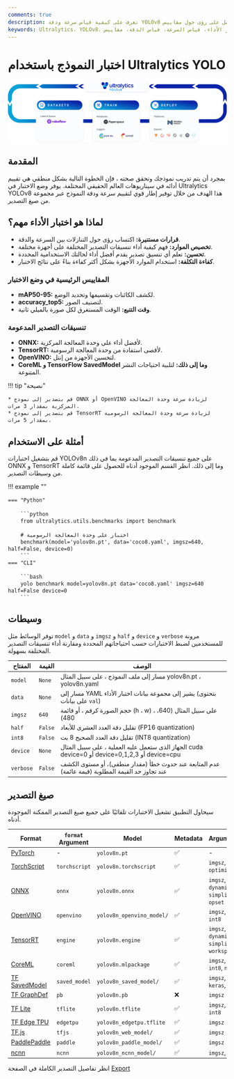```yaml
---
comments: true
description: تعرف على كيفية قياس سرعة ودقة YOLOv8 عبر تنسيقات التصدير المختلفة. احصل على رؤى حول مقاييس mAP50-95 وaccuracy_top5 والمزيد.
keywords: Ultralytics، YOLOv8، اختبار الأداء، قياس السرعة، قياس الدقة، مقاييس mAP50-95 وaccuracy_top5، ONNX، OpenVINO، TensorRT، تنسيقات تصدير YOLO
---
```


# اختبار النموذج باستخدام Ultralytics YOLO

<img width="1024" src="https://github.com/ultralytics/assets/raw/main/yolov8/banner-integrations.png" alt="Ultralytics YOLO ecosystem and integrations">

## المقدمة

بمجرد أن يتم تدريب نموذجك وتحقق صحته ، فإن الخطوة التالية بشكل منطقي هي تقييم أدائه في سيناريوهات العالم الحقيقي المختلفة. يوفر وضع الاختبار في Ultralytics YOLOv8 هذا الهدف من خلال توفير إطار قوي لتقييم سرعة ودقة النموذج عبر مجموعة من صيغ التصدير.

## لماذا هو اختبار الأداء مهم؟

- **قرارات مستنيرة:** اكتساب رؤى حول التنازلات بين السرعة والدقة.
- **تخصيص الموارد:** فهم كيفية أداء تنسيقات التصدير المختلفة على أجهزة مختلفة.
- **تحسين:** تعلم أي تنسيق تصدير يقدم أفضل أداء لحالتك الاستخدامية المحددة.
- **كفاءة التكلفة:** استخدام الموارد الأجهزة بشكل أكثر كفاءة بناءً على نتائج الاختبار.

### المقاييس الرئيسية في وضع الاختبار

- **mAP50-95:** لكشف الكائنات وتقسيمها وتحديد الوضع.
- **accuracy_top5:** لتصنيف الصور.
- **وقت التتبع:** الوقت المستغرق لكل صورة بالميلي ثانية.

### تنسيقات التصدير المدعومة

- **ONNX:** لأفضل أداء على وحدة المعالجة المركزية.
- **TensorRT:** لأقصى استفادة من وحدة المعالجة الرسومية.
- **OpenVINO:** لتحسين الأجهزة من إنتل.
- **CoreML و TensorFlow SavedModel وما إلى ذلك:** لتلبية احتياجات النشر المتنوعة.

!!! tip "نصيحة"

    * قم بتصدير إلى نموذج ONNX أو OpenVINO لزيادة سرعة وحدة المعالجة المركزية بمقدار 3 مرات.
    * قم بتصدير إلى نموذج TensorRT لزيادة سرعة وحدة المعالجة الرسومية بمقدار 5 مرات.

## أمثلة على الاستخدام

قم بتشغيل اختبارات YOLOv8n على جميع تنسيقات التصدير المدعومة بما في ذلك ONNX و TensorRT وما إلى ذلك. انظر القسم الموجود أدناه للحصول على قائمة كاملة من وسيطات التصدير.

!!! example ""

    === "Python"

        ```python
        from ultralytics.utils.benchmarks import benchmark

        # اختبار على وحدة المعالجة الرسومية
        benchmark(model='yolov8n.pt', data='coco8.yaml', imgsz=640, half=False, device=0)
        ```
    === "CLI"

        ```bash
        yolo benchmark model=yolov8n.pt data='coco8.yaml' imgsz=640 half=False device=0
        ```

## وسيطات

توفر الوسائط مثل `model` و `data` و `imgsz` و `half` و `device` و `verbose` مرونة للمستخدمين لضبط الاختبارات حسب احتياجاتهم المحددة ومقارنة أداء تنسيقات التصدير المختلفة بسهولة.

| المفتاح   | القيمة  | الوصف                                                                                             |
|-----------|---------|---------------------------------------------------------------------------------------------------|
| `model`   | `None`  | مسار إلى ملف النموذج ، على سبيل المثال yolov8n.pt ، yolov8n.yaml                                  |
| `data`    | `None`  | مسار إلى YAML يشير إلى مجموعة بيانات اختبار الأداء (بتحتوى على بيانات `val`)                      |
| `imgsz`   | `640`   | حجم الصورة كرقم ، أو قائمة (h ، w) ، على سبيل المثال (640، 480)                                   |
| `half`    | `False` | تقليل دقة العدد العشرى للأبعاد (FP16 quantization)                                                |
| `int8`    | `False` | تقليل دقة العدد الصحيح 8 بت (INT8 quantization)                                                   |
| `device`  | `None`  | الجهاز الذى ستعمل عليه العملية ، على سبيل المثال cuda device=0 أو device=0,1,2,3 أو device=cpu    |
| `verbose` | `False` | عدم المتابعة عند حدوث خطأ (مقدار منطقى)، أو مستوى الكشف عند تجاوز حد القيمة المطلوبة (قيمة عائمة) |

## صيغ التصدير

سيحاول التطبيق تشغيل الاختبارات تلقائيًا على جميع صيغ التصدير الممكنة الموجودة أدناه.

| Format                                                             | `format` Argument | Model                     | Metadata | Arguments                                           |
|--------------------------------------------------------------------|-------------------|---------------------------|----------|-----------------------------------------------------|
| [PyTorch](https://pytorch.org/)                                    | -                 | `yolov8n.pt`              | ✅        | -                                                   |
| [TorchScript](https://pytorch.org/docs/stable/jit.html)            | `torchscript`     | `yolov8n.torchscript`     | ✅        | `imgsz`, `optimize`                                 |
| [ONNX](https://onnx.ai/)                                           | `onnx`            | `yolov8n.onnx`            | ✅        | `imgsz`, `half`, `dynamic`, `simplify`, `opset`     |
| [OpenVINO](https://docs.openvino.ai/latest/index.html)             | `openvino`        | `yolov8n_openvino_model/` | ✅        | `imgsz`, `half`, `int8`                             |
| [TensorRT](https://developer.nvidia.com/tensorrt)                  | `engine`          | `yolov8n.engine`          | ✅        | `imgsz`, `half`, `dynamic`, `simplify`, `workspace` |
| [CoreML](https://github.com/apple/coremltools)                     | `coreml`          | `yolov8n.mlpackage`       | ✅        | `imgsz`, `half`, `int8`, `nms`                      |
| [TF SavedModel](https://www.tensorflow.org/guide/saved_model)      | `saved_model`     | `yolov8n_saved_model/`    | ✅        | `imgsz`, `keras`, `int8`                            |
| [TF GraphDef](https://www.tensorflow.org/api_docs/python/tf/Graph) | `pb`              | `yolov8n.pb`              | ❌        | `imgsz`                                             |
| [TF Lite](https://www.tensorflow.org/lite)                         | `tflite`          | `yolov8n.tflite`          | ✅        | `imgsz`, `half`, `int8`                             |
| [TF Edge TPU](https://coral.ai/docs/edgetpu/models-intro/)         | `edgetpu`         | `yolov8n_edgetpu.tflite`  | ✅        | `imgsz`                                             |
| [TF.js](https://www.tensorflow.org/js)                             | `tfjs`            | `yolov8n_web_model/`      | ✅        | `imgsz`                                             |
| [PaddlePaddle](https://github.com/PaddlePaddle)                    | `paddle`          | `yolov8n_paddle_model/`   | ✅        | `imgsz`                                             |
| [ncnn](https://github.com/Tencent/ncnn)                            | `ncnn`            | `yolov8n_ncnn_model/`     | ✅        | `imgsz`, `half`                                     |

انظر تفاصيل التصدير الكاملة في الصفحة [Export](https://docs.ultralytics.com/modes/export/)
